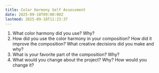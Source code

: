 ```yaml
---
title: Color Harmony Self Assessment
date: 2025-09-18T09:00:00Z
lastmod: 2025-09-18T11:23:37
---
```


1. What color harmony did you use? Why?
2. How did you use the color harmony in your composition? How did it improve the composition? What creative decisions did you make and why?
3. What is your favorite part of the composition? Why?
4. What would you change about the project? Why? How would you change it?
